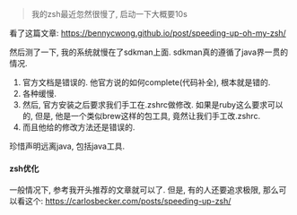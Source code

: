 > 我的zsh最近忽然很慢了, 启动一下大概要10s

看了这篇文章:  https://bennycwong.github.io/post/speeding-up-oh-my-zsh/

然后测了一下, 我的系统就慢在了sdkman上面. sdkman真的遵循了java界一贯的情况.

1. 官方文档是错误的. 他官方说的如何complete(代码补全), 根本就是错的.
2. 各种缓慢. 
3. 然后, 官方安装之后要求我们手工在.zshrc做修改. 如果是ruby这么要求可以的, 但是, 他是一个类似brew这样的包工具, 竟然让我们手工改.zshrc.
4. 而且他给的修改方法还是错误的.

珍惜声明远离java, 包括java工具.

#### zsh优化

一般情况下, 参考我开头推荐的文章就可以了. 但是, 有的人还要追求极限, 那么可以看这个: https://carlosbecker.com/posts/speeding-up-zsh/

